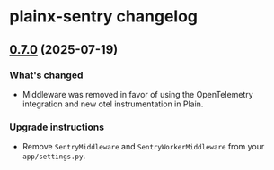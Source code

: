 # plainx-sentry changelog

## [0.7.0](https://github.com/davegaeddert/plainx-sentry/releases/plainx-sentry@0.7.0) (2025-07-19)

### What's changed

- Middleware was removed in favor of using the OpenTelemetry integration and new otel instrumentation in Plain.

### Upgrade instructions

- Remove `SentryMiddleware` and `SentryWorkerMiddleware` from your `app/settings.py`.
